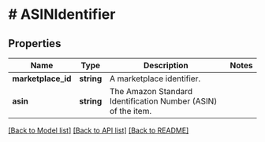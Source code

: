 # # ASINIdentifier

## Properties

Name | Type | Description | Notes
------------ | ------------- | ------------- | -------------
**marketplace_id** | **string** | A marketplace identifier. |
**asin** | **string** | The Amazon Standard Identification Number (ASIN) of the item. |

[[Back to Model list]](../../README.md#models) [[Back to API list]](../../README.md#endpoints) [[Back to README]](../../README.md)
